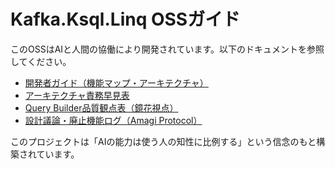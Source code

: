 # Kafka.Ksql.Linq OSSガイド

このOSSはAIと人間の協働により開発されています。以下のドキュメントを参照してください。

- [開発者ガイド（機能マップ・アーキテクチャ）](docs/dev_guide.md)
- [アーキテクチャ責務早見表](docs/arch_overview.md)
- [Query Builder品質観点表（鏡花視点）](docs/querybuilder_kyouka.md)
- [設計議論・廃止機能ログ（Amagi Protocol）](docs/design_decision_log.md)

このプロジェクトは「AIの能力は使う人の知性に比例する」という信念のもと構築されています。
